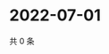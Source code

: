# 2022-07-01

共 0 条

<!-- BEGIN WEIBO -->
<!-- 最后更新时间 Fri Jul 01 2022 19:01:02 GMT+0800 (China Standard Time) -->

<!-- END WEIBO -->
